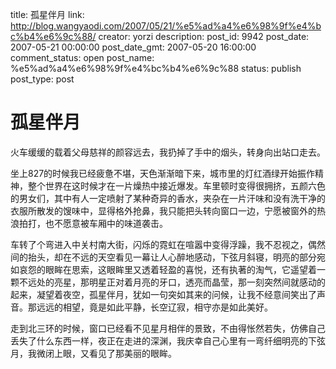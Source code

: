 title: 孤星伴月
link: http://blog.wangyaodi.com/2007/05/21/%e5%ad%a4%e6%98%9f%e4%bc%b4%e6%9c%88/
creator: yorzi
description: 
post_id: 9942
post_date: 2007-05-21 00:00:00
post_date_gmt: 2007-05-20 16:00:00
comment_status: open
post_name: %e5%ad%a4%e6%98%9f%e4%bc%b4%e6%9c%88
status: publish
post_type: post

# 孤星伴月

火车缓缓的载着父母慈祥的颜容远去，我扔掉了手中的烟头，转身向出站口走去。  
  
坐上827的时候我已经疲惫不堪，天色渐渐暗下来，城市里的灯红酒绿开始振作精神，整个世界在这时候才在一片燥热中接近爆发。车里顿时变得很拥挤，五颜六色的男女们，其中有人一定喷射了某种奇异的香水，夹杂在一片汗味和没有洗干净的衣服所散发的馊味中，显得格外抢鼻，我只能把头转向窗口一边，宁愿被窗外的热浪拍打，也不愿意被车厢中的味道袭击。  
  
车转了个弯进入中关村南大街，闪烁的霓虹在喧嚣中变得浮躁，我不忍视之，偶然间的抬头，却在不远的天空看见一幕让人心醉地感动，下弦月斜寝，明亮的部分宛如哀怨的眼眸在思索，这眼眸里又透着轻盈的喜悦，还有执著的淘气，它遥望着一颗不远处的亮星，那明星正对着月亮的牙口，透亮而晶莹，那一刻突然间就感动的起来，凝望着夜空，孤星伴月，犹如一句突如其来的问候，让我不经意间笑出了声音。那远远的相望，竟是如此平静，长空辽寂，相守亦是如此美好。  
  
走到北三环的时候，窗口已经看不见星月相伴的景致，不由得怅然若失，仿佛自己丢失了什么东西一样，夜正在走进的深渊，我庆幸自己心里有一弯纤细明亮的下弦月，我微闭上眼，又看见了那美丽的眼眸。